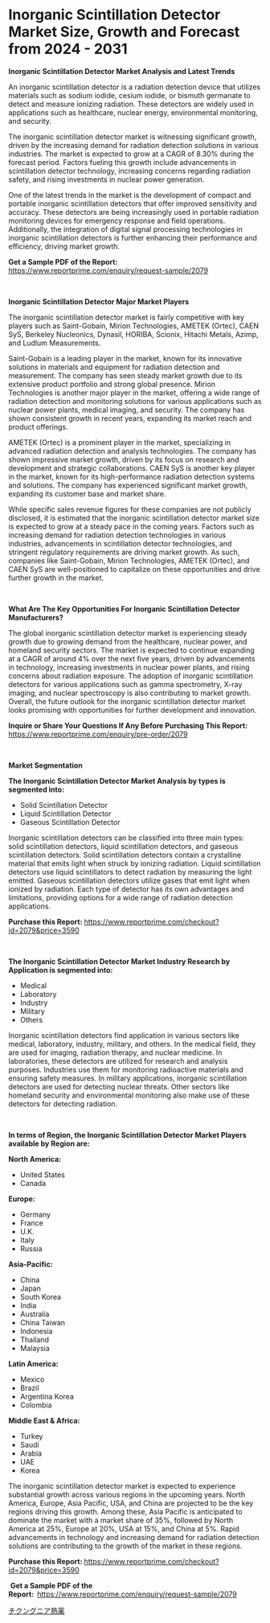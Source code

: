 <p><h1>Inorganic Scintillation Detector Market Size, Growth and Forecast from 2024 - 2031</h1></p><p><strong>Inorganic Scintillation Detector Market Analysis and Latest Trends</strong></p>
<p><p>An inorganic scintillation detector is a radiation detection device that utilizes materials such as sodium iodide, cesium iodide, or bismuth germanate to detect and measure ionizing radiation. These detectors are widely used in applications such as healthcare, nuclear energy, environmental monitoring, and security.</p><p>The inorganic scintillation detector market is witnessing significant growth, driven by the increasing demand for radiation detection solutions in various industries. The market is expected to grow at a CAGR of 8.30% during the forecast period. Factors fueling this growth include advancements in scintillation detector technology, increasing concerns regarding radiation safety, and rising investments in nuclear power generation.</p><p>One of the latest trends in the market is the development of compact and portable inorganic scintillation detectors that offer improved sensitivity and accuracy. These detectors are being increasingly used in portable radiation monitoring devices for emergency response and field operations. Additionally, the integration of digital signal processing technologies in inorganic scintillation detectors is further enhancing their performance and efficiency, driving market growth.</p></p>
<p><strong>Get a Sample PDF of the Report:&nbsp;</strong> <a href="https://www.reportprime.com/enquiry/request-sample/2079">https://www.reportprime.com/enquiry/request-sample/2079</a></p>
<p>&nbsp;</p>
<p><strong>Inorganic Scintillation Detector Major Market Players</strong></p>
<p><p>The inorganic scintillation detector market is fairly competitive with key players such as Saint-Gobain, Mirion Technologies, AMETEK (Ortec), CAEN SyS, Berkeley Nucleonics, Dynasil, HORIBA, Scionix, Hitachi Metals, Azimp, and Ludlum Measurements.</p><p>Saint-Gobain is a leading player in the market, known for its innovative solutions in materials and equipment for radiation detection and measurement. The company has seen steady market growth due to its extensive product portfolio and strong global presence. Mirion Technologies is another major player in the market, offering a wide range of radiation detection and monitoring solutions for various applications such as nuclear power plants, medical imaging, and security. The company has shown consistent growth in recent years, expanding its market reach and product offerings.</p><p>AMETEK (Ortec) is a prominent player in the market, specializing in advanced radiation detection and analysis technologies. The company has shown impressive market growth, driven by its focus on research and development and strategic collaborations. CAEN SyS is another key player in the market, known for its high-performance radiation detection systems and solutions. The company has experienced significant market growth, expanding its customer base and market share.</p><p>While specific sales revenue figures for these companies are not publicly disclosed, it is estimated that the inorganic scintillation detector market size is expected to grow at a steady pace in the coming years. Factors such as increasing demand for radiation detection technologies in various industries, advancements in scintillation detector technologies, and stringent regulatory requirements are driving market growth. As such, companies like Saint-Gobain, Mirion Technologies, AMETEK (Ortec), and CAEN SyS are well-positioned to capitalize on these opportunities and drive further growth in the market.</p></p>
<p>&nbsp;</p>
<p><strong>What Are The Key Opportunities For Inorganic Scintillation Detector Manufacturers?</strong></p>
<p><p>The global inorganic scintillation detector market is experiencing steady growth due to growing demand from the healthcare, nuclear power, and homeland security sectors. The market is expected to continue expanding at a CAGR of around 4% over the next five years, driven by advancements in technology, increasing investments in nuclear power plants, and rising concerns about radiation exposure. The adoption of inorganic scintillation detectors for various applications such as gamma spectrometry, X-ray imaging, and nuclear spectroscopy is also contributing to market growth. Overall, the future outlook for the inorganic scintillation detector market looks promising with opportunities for further development and innovation.</p></p>
<p><strong>Inquire or Share Your Questions If Any Before Purchasing This Report:</strong> <a href="https://www.reportprime.com/enquiry/pre-order/2079">https://www.reportprime.com/enquiry/pre-order/2079</a></p>
<p>&nbsp;</p>
<p><strong>Market Segmentation</strong></p>
<p><strong>The Inorganic Scintillation Detector Market Analysis by types is segmented into:</strong></p>
<p><ul><li>Solid Scintillation Detector</li><li>Liquid Scintillation Detector</li><li>Gaseous Scintillation Detector</li></ul></p>
<p><p>Inorganic scintillation detectors can be classified into three main types: solid scintillation detectors, liquid scintillation detectors, and gaseous scintillation detectors. Solid scintillation detectors contain a crystalline material that emits light when struck by ionizing radiation. Liquid scintillation detectors use liquid scintillators to detect radiation by measuring the light emitted. Gaseous scintillation detectors utilize gases that emit light when ionized by radiation. Each type of detector has its own advantages and limitations, providing options for a wide range of radiation detection applications.</p></p>
<p><strong>Purchase this Report:&nbsp;</strong><a href="https://www.reportprime.com/checkout?id=2079&price=3590">https://www.reportprime.com/checkout?id=2079&price=3590</a></p>
<p>&nbsp;</p>
<p><strong>The Inorganic Scintillation Detector Market Industry Research by Application is segmented into:</strong></p>
<p><ul><li>Medical</li><li>Laboratory</li><li>Industry</li><li>Military</li><li>Others</li></ul></p>
<p><p>Inorganic scintillation detectors find application in various sectors like medical, laboratory, industry, military, and others. In the medical field, they are used for imaging, radiation therapy, and nuclear medicine. In laboratories, these detectors are utilized for research and analysis purposes. Industries use them for monitoring radioactive materials and ensuring safety measures. In military applications, inorganic scintillation detectors are used for detecting nuclear threats. Other sectors like homeland security and environmental monitoring also make use of these detectors for detecting radiation.</p></p>
<p>&nbsp;</p>
<p><strong>In terms of Region, the Inorganic Scintillation Detector Market Players available by Region are:</strong></p>
<p>
    <p> <strong> North America: </strong>
        <ul>
            <li>United States</li>
            <li>Canada</li>
        </ul>
        </p> 
    <p> <strong> Europe: </strong>
        <ul>
            <li>Germany</li>
            <li>France</li>
            <li>U.K.</li>
            <li>Italy</li>
            <li>Russia</li>
        </ul>
        </p> 
    <p> <strong> Asia-Pacific: </strong>
        <ul>
            <li>China</li>
            <li>Japan</li>
            <li>South Korea</li>
            <li>India</li>
            <li>Australia</li>
            <li>China Taiwan</li>
            <li>Indonesia</li>
            <li>Thailand</li>
            <li>Malaysia</li>
        </ul>
        </p> 
    <p> <strong> Latin America: </strong>
        <ul>
            <li>Mexico</li>
            <li>Brazil</li>
            <li>Argentina Korea</li>
            <li>Colombia</li>
        </ul>
        </p> 
    <p> <strong> Middle East & Africa: </strong>
        <ul>
            <li>Turkey</li>
            <li>Saudi</li>
            <li>Arabia</li>
            <li>UAE</li>
            <li>Korea</li>
        </ul>
    </p>
    </p>
<p><p>The inorganic scintillation detector market is expected to experience substantial growth across various regions in the upcoming years. North America, Europe, Asia Pacific, USA, and China are projected to be the key regions driving this growth. Among these, Asia Pacific is anticipated to dominate the market with a market share of 35%, followed by North America at 25%, Europe at 20%, USA at 15%, and China at 5%. Rapid advancements in technology and increasing demand for radiation detection solutions are contributing to the growth of the market in these regions.</p></p>
<p><strong>Purchase this Report: </strong><a href="https://www.reportprime.com/checkout?id=2079&price=3590">https://www.reportprime.com/checkout?id=2079&price=3590</a></p>
<p>&nbsp;<strong>Get a Sample PDF of the Report:&nbsp;&nbsp;</strong><a href="https://www.reportprime.com/enquiry/request-sample/2079">https://www.reportprime.com/enquiry/request-sample/2079</a></p>
<p><strong></strong></p>
<p><p><a href="https://github.com/mohamedbakry57/Market-Research-Report-List-3/blob/main/342305611200.md">チクングニア熱薬</a></p></p>